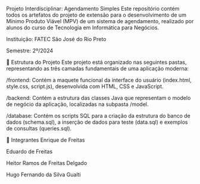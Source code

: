 Projeto Interdisciplinar: Agendamento Simples
Este repositório contém todos os artefatos do projeto de extensão para o desenvolvimento de um Mínimo Produto Viável (MPV) de um sistema de agendamento, realizado por alunos do curso de Tecnologia em Informática para Negócios.

Instituição: FATEC São José do Rio Preto

Semestre: 2º/2024

🚀 Estrutura do Projeto
Este projeto está organizado nas seguintes pastas, representando as três camadas fundamentais de uma aplicação moderna:

/frontend: Contém a maquete funcional da interface do usuário (index.html, style.css, script.js), desenvolvida com HTML, CSS e JavaScript.

/backend: Contém a estrutura das classes Java que representam o modelo de negócio da aplicação, localizadas na subpasta /model.

/database: Contém os scripts SQL para a criação da estrutura do banco de dados (schema.sql), a inserção de dados para teste (data.sql) e exemplos de consultas (queries.sql).

👥 Integrantes
Enrique de Freitas

Eduardo de Freitas

Heitor Ramos de Freitas Delgado

Hugo Fernando da Silva Gualti
